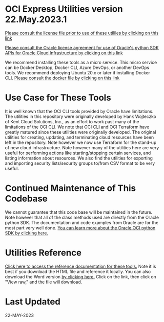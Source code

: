 OCI Express Utilities version 22.May.2023.1
===========================================

[Please consult the license file prior to use of these utililes by clicking on this link](master/dev/LICENSE.txt)

[Please consult the Oracle license agreement for use of Oracle's python SDK APIs for Oracle Cloud Infrastructure by clicking on this link](https://www.oracle.com/us/corporate/contracts/olsa-services/olsa-renewals-en-us-v053012-1867431.pdf)

We recommend installing these tools as a micro service. This micro service can be Docker Desktop, Docker CLI, Azure DevOps, or another DevOps tools. We recommend deploying Ubuntu 20.x or later if installing Docker CLI.
[Please consult the docker file by clicking on this link](master/docker/Dockerfile)

Use Case for These Tools
========================
It is well known that the OCI CLI tools provided by Oracle have limitations. The utilities in this repository
were originally developed by Hank Wojteczko of Kent Cloud Solutions, Inc., as an effort to work past many of the limitations of the OCI CLI. We note that OCI CLI and OCI Terraform have greatly matured since these utilities were originally developed. The original utilities for creating, updating, and terminating cloud resources have been left in the repository. Note however we now use Terraform for the stand-up of new cloud infrastructure. Note however many of the utilities here are very useful for performing actions like starting/stopping certain services, and listing information about resources. We also find the utilities for exporting and importing security lists/security groups to/from CSV format to be very useful.

Continued Maintenance of This Codebase
======================================
We cannot guarantee that this code base will be maintained in the future. Note however that all of the class
methods used are directly from the Oracle python SDK. The documentation and code examples from Oracle are for the most part very well done. [You can learn more about the Oracle OCI python SDK by clicking here.](https://docs.oracle.com/en-us/iaas/Content/API/SDKDocs/pythonsdk.htm#SDK_for_Python)

Utilities Reference
====================
[Click here to access the reference documentation for these tools.](master/DKC%20OCI%20Codebase%20V2.0b.html)
Note it is best if you download the HTML file and reference it locally. You can also download the Word version [by clicking here.](master/dev/DKC%20OCI%20Codebase%20V2.0b.docx)
Click on the link, then click on "View raw," and the file will download.

Last Updated
============
22-MAY-2023